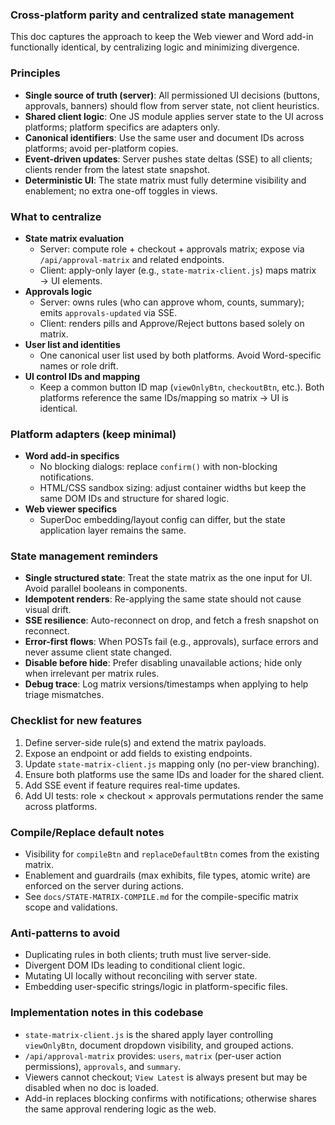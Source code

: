 ### Cross-platform parity and centralized state management

This doc captures the approach to keep the Web viewer and Word add-in functionally identical, by centralizing logic and minimizing divergence.

### Principles
- **Single source of truth (server)**: All permissioned UI decisions (buttons, approvals, banners) should flow from server state, not client heuristics.
- **Shared client logic**: One JS module applies server state to the UI across platforms; platform specifics are adapters only.
- **Canonical identifiers**: Use the same user and document IDs across platforms; avoid per-platform copies.
- **Event-driven updates**: Server pushes state deltas (SSE) to all clients; clients render from the latest state snapshot.
- **Deterministic UI**: The state matrix must fully determine visibility and enablement; no extra one-off toggles in views.

### What to centralize
- **State matrix evaluation**
  - Server: compute role + checkout + approvals matrix; expose via `/api/approval-matrix` and related endpoints.
  - Client: apply-only layer (e.g., `state-matrix-client.js`) maps matrix → UI elements.
- **Approvals logic**
  - Server: owns rules (who can approve whom, counts, summary); emits `approvals-updated` via SSE.
  - Client: renders pills and Approve/Reject buttons based solely on matrix.
- **User list and identities**
  - One canonical user list used by both platforms. Avoid Word-specific names or role drift.
- **UI control IDs and mapping**
  - Keep a common button ID map (`viewOnlyBtn`, `checkoutBtn`, etc.). Both platforms reference the same IDs/mapping so matrix → UI is identical.

### Platform adapters (keep minimal)
- **Word add-in specifics**
  - No blocking dialogs: replace `confirm()` with non-blocking notifications.
  - HTML/CSS sandbox sizing: adjust container widths but keep the same DOM IDs and structure for shared logic.
- **Web viewer specifics**
  - SuperDoc embedding/layout config can differ, but the state application layer remains the same.

### State management reminders
- **Single structured state**: Treat the state matrix as the one input for UI. Avoid parallel booleans in components.
- **Idempotent renders**: Re-applying the same state should not cause visual drift.
- **SSE resilience**: Auto-reconnect on drop, and fetch a fresh snapshot on reconnect.
- **Error-first flows**: When POSTs fail (e.g., approvals), surface errors and never assume client state changed.
- **Disable before hide**: Prefer disabling unavailable actions; hide only when irrelevant per matrix rules.
- **Debug trace**: Log matrix versions/timestamps when applying to help triage mismatches.

### Checklist for new features
1. Define server-side rule(s) and extend the matrix payloads.
2. Expose an endpoint or add fields to existing endpoints.
3. Update `state-matrix-client.js` mapping only (no per-view branching).
4. Ensure both platforms use the same IDs and loader for the shared client.
5. Add SSE event if feature requires real-time updates.
6. Add UI tests: role × checkout × approvals permutations render the same across platforms.

### Compile/Replace default notes
- Visibility for `compileBtn` and `replaceDefaultBtn` comes from the existing matrix.
- Enablement and guardrails (max exhibits, file types, atomic write) are enforced on the server during actions.
- See `docs/STATE-MATRIX-COMPILE.md` for the compile-specific matrix scope and validations.

### Anti-patterns to avoid
- Duplicating rules in both clients; truth must live server-side.
- Divergent DOM IDs leading to conditional client logic.
- Mutating UI locally without reconciling with server state.
- Embedding user-specific strings/logic in platform-specific files.

### Implementation notes in this codebase
- `state-matrix-client.js` is the shared apply layer controlling `viewOnlyBtn`, document dropdown visibility, and grouped actions.
- `/api/approval-matrix` provides: `users`, `matrix` (per-user action permissions), `approvals`, and `summary`.
- Viewers cannot checkout; `View Latest` is always present but may be disabled when no doc is loaded.
- Add-in replaces blocking confirms with notifications; otherwise shares the same approval rendering logic as the web.


